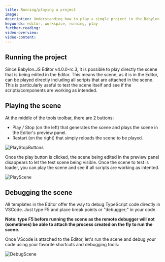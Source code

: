 ```yaml
---
title: Running/playing a project
image: 
description: Understanding how to play a single project in the Babylon.js Editor
keywords: editor, workspace, running, play
further-reading:
video-overview:
video-content:
---
```


## Running the project

Since Babylon.JS Editor v4.0.0-rc.3, it is possible to play directly the scene that is being edited in the Editor. This means the scene, as it is in the Editor, can be played directly including all scripts that are attached in the scene. This is particularly useful to test the scene itself and see if the scripts/components are working as intended.

## Playing the scene
At the middle of the tools toolbar, there are 2 buttons:
- Play / Stop (on the left) that generates the scene and plays the scene in the Editor's preview panel.
- Restart (on the right) that simply reloads the scene to be played.

![PlayStopButtons](/img/extensions/Editor/RunningProject/play-stop-buttons.png)

Once the play button is clicked, the scene being edited in the preview panel disappears to let the test scene being visible. Once the scene to test is loader, you can play the scene and see if all scripts are working as intented.

![PlayScene](/img/extensions/Editor/RunningProject/playing_scene.gif)

## Debugging the scene
All templates in the Editor offer the way to debug TypeScript code directly in VSCode. Just type F5 and place break points or "debugger;" in your code.

**Note: type F5 before running the scene as the remote debugger will not (sometimes) be able to attach the process created on the fly to run the scene.**

Once VScode is attached to the Editor, let's run the scene and debug your code using your favorite shortcuts and debugging tools:

![DebugScene](/img/extensions/Editor/RunningProject/debugging.gif)
